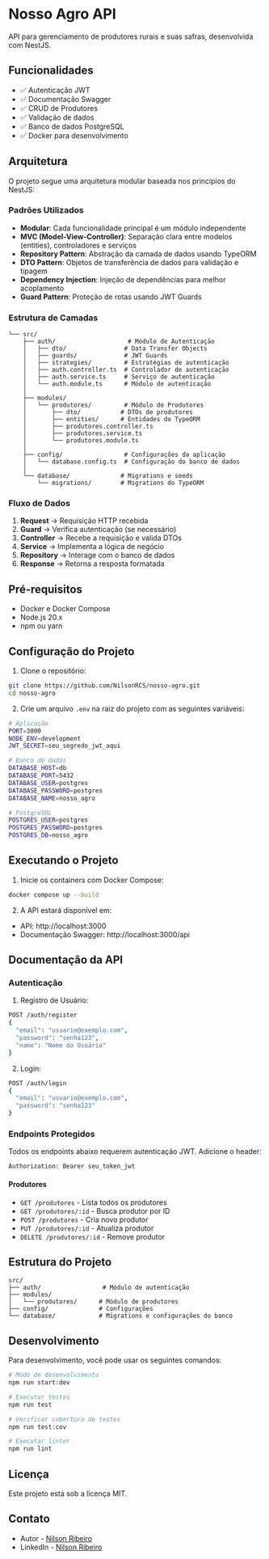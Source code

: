 # Nosso Agro API

API para gerenciamento de produtores rurais e suas safras, desenvolvida com NestJS.

## Funcionalidades

- ✅ Autenticação JWT
- ✅ Documentação Swagger
- ✅ CRUD de Produtores
- ✅ Validação de dados
- ✅ Banco de dados PostgreSQL
- ✅ Docker para desenvolvimento

## Arquitetura

O projeto segue uma arquitetura modular baseada nos princípios do NestJS:

### Padrões Utilizados
- **Modular**: Cada funcionalidade principal é um módulo independente
- **MVC (Model-View-Controller)**: Separação clara entre modelos (entities), controladores e serviços
- **Repository Pattern**: Abstração da camada de dados usando TypeORM
- **DTO Pattern**: Objetos de transferência de dados para validação e tipagem
- **Dependency Injection**: Injeção de dependências para melhor acoplamento
- **Guard Pattern**: Proteção de rotas usando JWT Guards

### Estrutura de Camadas
```
└── src/
    ├── auth/                    # Módulo de Autenticação
    │   ├── dto/                # Data Transfer Objects
    │   ├── guards/             # JWT Guards
    │   ├── strategies/         # Estratégias de autenticação
    │   ├── auth.controller.ts  # Controlador de autenticação
    │   ├── auth.service.ts     # Serviço de autenticação
    │   └── auth.module.ts      # Módulo de autenticação
    │
    ├── modules/
    │   └── produtores/         # Módulo de Produtores
    │       ├── dto/           # DTOs de produtores
    │       ├── entities/      # Entidades do TypeORM
    │       ├── produtores.controller.ts
    │       ├── produtores.service.ts
    │       └── produtores.module.ts
    │
    ├── config/                 # Configurações da aplicação
    │   └── database.config.ts  # Configuração do banco de dados
    │
    └── database/              # Migrations e seeds
        └── migrations/        # Migrations do TypeORM
```

### Fluxo de Dados
1. **Request** → Requisição HTTP recebida
2. **Guard** → Verifica autenticação (se necessário)
3. **Controller** → Recebe a requisição e valida DTOs
4. **Service** → Implementa a lógica de negócio
5. **Repository** → Interage com o banco de dados
6. **Response** → Retorna a resposta formatada

## Pré-requisitos

- Docker e Docker Compose
- Node.js 20.x
- npm ou yarn

## Configuração do Projeto

1. Clone o repositório:
```bash
git clone https://github.com/NilsonRCS/nosso-agro.git
cd nosso-agro
```

2. Crie um arquivo `.env` na raiz do projeto com as seguintes variáveis:
```bash
# Aplicação
PORT=3000
NODE_ENV=development
JWT_SECRET=seu_segredo_jwt_aqui

# Banco de dados
DATABASE_HOST=db
DATABASE_PORT=5432
DATABASE_USER=postgres
DATABASE_PASSWORD=postgres
DATABASE_NAME=nosso_agro

# PostgreSQL
POSTGRES_USER=postgres
POSTGRES_PASSWORD=postgres
POSTGRES_DB=nosso_agro
```

## Executando o Projeto

1. Inicie os containers com Docker Compose:
```bash
docker compose up --build
```

2. A API estará disponível em:
- API: http://localhost:3000
- Documentação Swagger: http://localhost:3000/api

## Documentação da API

### Autenticação

1. Registro de Usuário:
```bash
POST /auth/register
{
  "email": "usuario@exemplo.com",
  "password": "senha123",
  "name": "Nome do Usuário"
}
```

2. Login:
```bash
POST /auth/login
{
  "email": "usuario@exemplo.com",
  "password": "senha123"
}
```

### Endpoints Protegidos

Todos os endpoints abaixo requerem autenticação JWT. Adicione o header:
```
Authorization: Bearer seu_token_jwt
```

#### Produtores

- `GET /produtores` - Lista todos os produtores
- `GET /produtores/:id` - Busca produtor por ID
- `POST /produtores` - Cria novo produtor
- `PUT /produtores/:id` - Atualiza produtor
- `DELETE /produtores/:id` - Remove produtor

## Estrutura do Projeto

```
src/
├── auth/                 # Módulo de autenticação
├── modules/
│   └── produtores/      # Módulo de produtores
├── config/              # Configurações
└── database/            # Migrations e configurações do banco
```

## Desenvolvimento

Para desenvolvimento, você pode usar os seguintes comandos:

```bash
# Modo de desenvolvimento
npm run start:dev

# Executar testes
npm run test

# Verificar cobertura de testes
npm run test:cov

# Executar linter
npm run lint
```

## Licença

Este projeto está sob a licença MIT.

## Contato

- Autor - [Nilson Ribeiro](https://github.com/NilsonRCS)
- LinkedIn - [Nilson Ribeiro](https://www.linkedin.com/in/nilsonrcs/)
